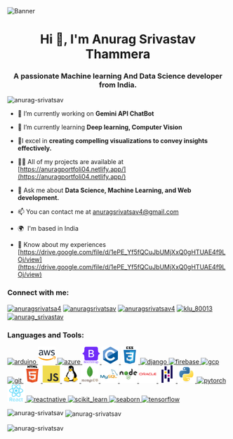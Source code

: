 <img src="https://media.licdn.com/dms/image/D4D12AQERPM9i1r-tqA/article-cover_image-shrink_720_1280/0/1668532658573?e=2147483647&v=beta&t=V8dh-4baB1_-YJimkPAFGBt-gaxBw_Y3_cTeQAu_B_o" alt="Banner" width="100%" height="250px">
<h1 align="center">Hi 👋, I'm Anurag Srivastav Thammera</h1>
<h3 align="center">A passionate Machine learning And Data Science developer from India.</h3>

<p align="left"> <img src="https://komarev.com/ghpvc/?username=anurag-srivatsav&label=Profile%20views&color=0e75b6&style=flat" alt="anurag-srivatsav" /> </p>



- 🔭 I’m currently working on **Gemini API ChatBot**

- 🌱 I’m currently learning **Deep learning, Computer Vision**

- 🔬I excel in **creating compelling visualizations to convey insights effectively.**

- 👨‍💻 All of my projects are available at [https://anuragportfoli04.netlify.app/](https://anuragportfoli04.netlify.app/)

- 💬 Ask me about **Data Science, Machine Learning, and Web development.**

- 📫 You can contact me at [anuragsrivatsav4@gmail.com](mailto:anuragsrivatsav4@gmail.com)

- 🌍  I'm based in India

- 📄 Know about my experiences [https://drive.google.com/file/d/1ePE_Yf5fQCuJbUMjXxQ0gHTUAE4f9LOj/view](https://drive.google.com/file/d/1ePE_Yf5fQCuJbUMjXxQ0gHTUAE4f9LOj/view)

<h3 align="left">Connect with me:</h3>
<p align="left">
<a href="https://twitter.com/anuragsrivatsa4" target="blank"><img align="center" src="https://raw.githubusercontent.com/rahuldkjain/github-profile-readme-generator/master/src/images/icons/Social/twitter.svg" alt="anuragsrivatsa4" height="30" width="40" /></a>
<a href="https://linkedin.com/in/anuragsrivatsav" target="blank"><img align="center" src="https://raw.githubusercontent.com/rahuldkjain/github-profile-readme-generator/master/src/images/icons/Social/linked-in-alt.svg" alt="anuragsrivatsav" height="30" width="40" /></a>
<a href="https://instagram.com/anuragsrivatsav4" target="blank"><img align="center" src="https://raw.githubusercontent.com/rahuldkjain/github-profile-readme-generator/master/src/images/icons/Social/instagram.svg" alt="anuragsrivatsav4" height="30" width="40" /></a>
<a href="https://www.codechef.com/users/klu_80013" target="blank"><img align="center" src="https://cdn.jsdelivr.net/npm/simple-icons@3.1.0/icons/codechef.svg" alt="klu_80013" height="30" width="40" /></a>
<a href="https://codeforces.com/profile/anurag_srivastav" target="blank"><img align="center" src="https://raw.githubusercontent.com/rahuldkjain/github-profile-readme-generator/master/src/images/icons/Social/codeforces.svg" alt="anurag_srivastav" height="30" width="40" /></a>
</p>

<h3 align="left">Languages and Tools:</h3>
<p align="left"> <a href="https://www.arduino.cc/" target="_blank" rel="noreferrer"> <img src="https://cdn.worldvectorlogo.com/logos/arduino-1.svg" alt="arduino" width="40" height="40"/> </a> <a href="https://aws.amazon.com" target="_blank" rel="noreferrer"> <img src="https://raw.githubusercontent.com/devicons/devicon/master/icons/amazonwebservices/amazonwebservices-original-wordmark.svg" alt="aws" width="40" height="40"/> </a> <a href="https://azure.microsoft.com/en-in/" target="_blank" rel="noreferrer"> <img src="https://www.vectorlogo.zone/logos/microsoft_azure/microsoft_azure-icon.svg" alt="azure" width="40" height="40"/> </a> <a href="https://getbootstrap.com" target="_blank" rel="noreferrer"> <img src="https://raw.githubusercontent.com/devicons/devicon/master/icons/bootstrap/bootstrap-plain-wordmark.svg" alt="bootstrap" width="40" height="40"/> </a> <a href="https://www.cprogramming.com/" target="_blank" rel="noreferrer"> <img src="https://raw.githubusercontent.com/devicons/devicon/master/icons/c/c-original.svg" alt="c" width="40" height="40"/> </a> <a href="https://www.w3schools.com/css/" target="_blank" rel="noreferrer"> <img src="https://raw.githubusercontent.com/devicons/devicon/master/icons/css3/css3-original-wordmark.svg" alt="css3" width="40" height="40"/> </a> <a href="https://www.djangoproject.com/" target="_blank" rel="noreferrer"> <img src="https://cdn.worldvectorlogo.com/logos/django.svg" alt="django" width="40" height="40"/> </a> <a href="https://firebase.google.com/" target="_blank" rel="noreferrer"> <img src="https://www.vectorlogo.zone/logos/firebase/firebase-icon.svg" alt="firebase" width="40" height="40"/> </a> <a href="https://cloud.google.com" target="_blank" rel="noreferrer"> <img src="https://www.vectorlogo.zone/logos/google_cloud/google_cloud-icon.svg" alt="gcp" width="40" height="40"/> </a> <a href="https://git-scm.com/" target="_blank" rel="noreferrer"> <img src="https://www.vectorlogo.zone/logos/git-scm/git-scm-icon.svg" alt="git" width="40" height="40"/> </a> <a href="https://www.w3.org/html/" target="_blank" rel="noreferrer"> <img src="https://raw.githubusercontent.com/devicons/devicon/master/icons/html5/html5-original-wordmark.svg" alt="html5" width="40" height="40"/> </a> <a href="https://developer.mozilla.org/en-US/docs/Web/JavaScript" target="_blank" rel="noreferrer"> <img src="https://raw.githubusercontent.com/devicons/devicon/master/icons/javascript/javascript-original.svg" alt="javascript" width="40" height="40"/> </a> <a href="https://www.linux.org/" target="_blank" rel="noreferrer"> <img src="https://raw.githubusercontent.com/devicons/devicon/master/icons/linux/linux-original.svg" alt="linux" width="40" height="40"/> </a> <a href="https://www.mongodb.com/" target="_blank" rel="noreferrer"> <img src="https://raw.githubusercontent.com/devicons/devicon/master/icons/mongodb/mongodb-original-wordmark.svg" alt="mongodb" width="40" height="40"/> </a> <a href="https://www.mysql.com/" target="_blank" rel="noreferrer"> <img src="https://raw.githubusercontent.com/devicons/devicon/master/icons/mysql/mysql-original-wordmark.svg" alt="mysql" width="40" height="40"/> </a> <a href="https://nodejs.org" target="_blank" rel="noreferrer"> <img src="https://raw.githubusercontent.com/devicons/devicon/master/icons/nodejs/nodejs-original-wordmark.svg" alt="nodejs" width="40" height="40"/> </a> <a href="https://www.oracle.com/" target="_blank" rel="noreferrer"> <img src="https://raw.githubusercontent.com/devicons/devicon/master/icons/oracle/oracle-original.svg" alt="oracle" width="40" height="40"/> </a> <a href="https://pandas.pydata.org/" target="_blank" rel="noreferrer"> <img src="https://raw.githubusercontent.com/devicons/devicon/2ae2a900d2f041da66e950e4d48052658d850630/icons/pandas/pandas-original.svg" alt="pandas" width="40" height="40"/> </a> <a href="https://www.python.org" target="_blank" rel="noreferrer"> <img src="https://raw.githubusercontent.com/devicons/devicon/master/icons/python/python-original.svg" alt="python" width="40" height="40"/> </a> <a href="https://pytorch.org/" target="_blank" rel="noreferrer"> <img src="https://www.vectorlogo.zone/logos/pytorch/pytorch-icon.svg" alt="pytorch" width="40" height="40"/> </a> <a href="https://reactjs.org/" target="_blank" rel="noreferrer"> <img src="https://raw.githubusercontent.com/devicons/devicon/master/icons/react/react-original-wordmark.svg" alt="react" width="40" height="40"/> </a> <a href="https://reactnative.dev/" target="_blank" rel="noreferrer"> <img src="https://reactnative.dev/img/header_logo.svg" alt="reactnative" width="40" height="40"/> </a> <a href="https://scikit-learn.org/" target="_blank" rel="noreferrer"> <img src="https://upload.wikimedia.org/wikipedia/commons/0/05/Scikit_learn_logo_small.svg" alt="scikit_learn" width="40" height="40"/> </a> <a href="https://seaborn.pydata.org/" target="_blank" rel="noreferrer"> <img src="https://seaborn.pydata.org/_images/logo-mark-lightbg.svg" alt="seaborn" width="40" height="40"/> </a> <a href="https://www.tensorflow.org" target="_blank" rel="noreferrer"> <img src="https://www.vectorlogo.zone/logos/tensorflow/tensorflow-icon.svg" alt="tensorflow" width="40" height="40"/> </a> </p>

<p><img align="left" src="https://github-readme-stats.vercel.app/api/top-langs?username=anurag-srivatsav&show_icons=true&locale=en&layout=compact" alt="anurag-srivatsav" /></p>

<p>&nbsp;<img align="center" src="https://github-readme-stats.vercel.app/api?username=anurag-srivatsav&show_icons=true&locale=en" alt="anurag-srivatsav" /></p>

<p><img align="center" src="https://github-readme-streak-stats.herokuapp.com/?user=anurag-srivatsav&" alt="anurag-srivatsav" /></p>
